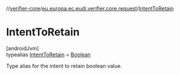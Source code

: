 //[verifier-core](../../../index.md)/[eu.europa.ec.eudi.verifier.core.request](../index.md)/[IntentToRetain](index.md)

# IntentToRetain

[androidJvm]\
typealias [IntentToRetain](index.md) = [Boolean](https://kotlinlang.org/api/latest/jvm/stdlib/kotlin-stdlib/kotlin/-boolean/index.html)

Type alias for the intent to retain boolean value.
